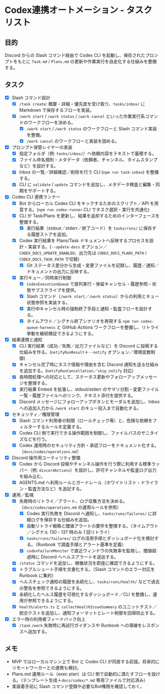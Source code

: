 # Codex連携オートメーション - タスクリスト

## 目的
Discord からの Slash コマンド経由で Codex CLI を起動し、保存されたプロンプトをもとに `Task.md` / `Plans.md` の更新や作業実行を自走化する仕組みを整備する。

## タスク
- [x] Slash コマンド設計
  - [x] `/task create`: 概要・詳細・優先度を受け取り、`tasks/inbox/` に Markdown で保存するフローを実装。
  - [x] `/work start` / `/work status` / `/work cancel` といった作業実行系コマンドのワークフローを決める。
    - [x] `/work start` / `/work status` のワークフローと Slash コマンド実装を整備。
    - [x] `/work cancel` のワークフローと実装を固める。
- [x] プロンプト保管レイヤーの実装
  - [x] 指定フォルダ（例: `tasks/inbox/`）へ依頼内容をテキストで蓄積する。
  - [x] ファイル命名規則・メタデータ（依頼者、チャンネル、タイムスタンプなど）を設計する。
  - [x] Inbox の一覧／詳細確認／削除を行う CLI (`npm run task-inbox`) を整備する。
  - [x] CLI に `validate` / `update` コマンドを追加し、メタデータ検査と編集・同期をサポートする。
- [x] Codex CLI 連携ランナー  
  - [x] Bot からローカル Codex CLI をキックするためのスクリプト／API を用意する。(`npm run codex-runner` CLI でタスク選択・実行を共通化)  
  - [x] CLI が Task/Plans を更新し、結果を返却するためのインターフェースを整備する。  
    - [x] 実行結果（stdout／stderr／終了コード）を `tasks/runs/` に保存する履歴ストアを追加。  
  - [x] Codex 実行結果を Plans/Task ドキュメントへ反映するプロセスを設計・実装する。(`--update-docs` オプション／`CODEX_DOCS_UPDATE_ENABLED`、出力先は `CODEX_DOCS_PLANS_PATH` / `CODEX_DOCS_TASK_PATH` で切替)
    - [x] Git ステータス差分から生成・変更ファイルを記録し、履歴／通知／ドキュメントの出力に反映する。
  - [x] 実行キュー／同時実行制御  
    - [x] `CodexExecutionQueue` で直列実行・保留キャンセル・履歴参照・状態サブスクライブを提供。  
    - [x] Slash コマンド（`/work start`／`/work status`）からの利用とキュー状態参照を実装する。
    - [x] 実行中キャンセル時の強制終了手段と通知・監査フローを設計する。
    - [x] タイムアウト／シグナル終了シナリオを再現する `npm run codex-queue-harness` と GitHub Actions ワークフローを整備し、リトライ挙動を継続検証できるようにする。
- [x] 結果連携と通知  
  - [x] CLI 実行結果（成功／失敗／出力ファイルなど）を Discord に投稿する仕組みを作る。(`notifyRunResult`＋`--notify` オプション／環境変数制御)  
  - [x] キャンセル完了時にタスク情報や理由を含む Discord 通知を送る仕組みを追加する。(`notifyRunCancellation`／`skip_notify` 対応)
  - [x] 長時間処理への対応として、ステータス更新やフォローアップメッセージを整理する。
  - [x] 実行結果 Embed を拡張し、stdout/stderr のサマリ分割・変更ファイル一覧・履歴ファイルへのリンク、テキスト添付を提供する。
  - [x] Discord メッセージにフォローアップボタンとモーダルを追加し、Inbox への追加入力から `/work start` のキュー投入まで自動化する。
- [x] セキュリティ／権限管理  
  - [x] Slash コマンド利用者の制限（ロールチェック等）と、危険な依頼をフィルターするルールを定義する。  
  - [x] Codex CLI 側で実行できる操作範囲を制御し、ファイルパスのサニタイズなどを行う。
  - [x] Codex 運用時のセキュリティ方針・承認フローをドキュメント化する。（`docs/codex/operations.md`）
- [x] Discord 操作用ユーティリティ整備  
  - [x] Codex から Discord 投稿やチャンネル操作を行う際に利用する標準ラッパー（例: `discordActions`）を設計し、許可チャンネルや監査ログ出力を組み込む。  
  - [x] AGENTS.md へ利用ルールとガードレール（ホワイトリスト・ドライラン・監査方法など）を追記する。
- [x] 運用／監視  
  - [x] 失敗時のリトライ／アラート、ログ収集方法を決める。（`docs/codex/operations.md` の運用ルールを参照）  
    - [x] Codex 実行失敗を Discord へ通知し、`tasks/runs/failures/` に詳細ログを保存する仕組みを追加。
    - [x] 自動リトライ戦略と閾値アラートの要件を整理する。（タイムアウト／シグナル 130・137 時のみ 1 回リトライ）
    - [x] `tasks/runs/failures/` ログの活用手順とダッシュボード化を検討する。（Runbook で調査手順とアラート基準を定義）
    - [x] `codexFailureMonitor` で直近ウィンドウの失敗率を監視し、閾値超過時に Discord へヘルスアラートを送出する。
  - [x] `/status` コマンドを追加し、稼働状況を即座に確認できるようにする。  
  - [x] トラブルシュート手順を文書化する。（Slash コマンドのエラー対応を Runbook に集約）
  - [x] ヘルスチェック通知の履歴を永続化し、`tasks/runs/health/` などで過去の警告を参照できるようにする。
  - [x] 永続化したヘルス履歴を可視化するダッシュボード／CLI を整備し、運用が参照できるようにする。
  - [x] `health/alerts.ts` と `collectHealthIssueSummary` のユニットテスト／統合テストを追加し、通知フォーマットとレート制御を回帰防止する。
- [x] エラー時の利用者フィードバック向上
  - [x] `/task` `/work` 失敗時に再試行ガイダンスや Runbook への導線をレスポンスへ追加する。

## メモ
- MVP ではローカルマシン上で Bot と Codex CLI が同居する前提。将来的にリモートワーカーとの連携も検討。  
- Plans.md 運用ルール（exec plan）は CLI 側で自動的に満たすフローを設ける。（テンプレート生成＋`docs/codex/*.md` 専用ファイルで対応済み）  
- 実装着手前に Slash コマンド登録や必要なBot権限を確認しておく。
